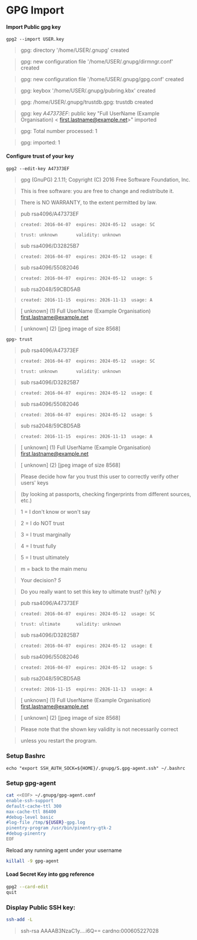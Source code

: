 # GPG Import

#### Import Public gpg key

```
gpg2 --import USER.key
```

>gpg: directory '/home/USER/.gnupg' created

> gpg: new configuration file '/home/USER/.gnupg/dirmngr.conf' created

> gpg: new configuration file '/home/USER/.gnupg/gpg.conf' created

> gpg: keybox '/home/USER/.gnupg/pubring.kbx' created

> gpg: /home/USER/.gnupg/trustdb.gpg: trustdb created

> gpg: key *A47373EF*: public key "Full UserName (Example Organisation) <
first.lastname@example.net>" imported

>gpg: Total number processed: 1

>gpg:               imported: 1


#### Configure trust of your key

```
gpg2 --edit-key A47373EF
```

>gpg (GnuPG) 2.1.11; Copyright (C) 2016 Free Software Foundation, Inc.

>This is free software: you are free to change and redistribute it.

>There is NO WARRANTY, to the extent permitted by law.

>pub  rsa4096/A47373EF

>     created: 2016-04-07  expires: 2024-05-12  usage: SC  

>     trust: unknown       validity: unknown

>sub  rsa4096/D32825B7

>     created: 2016-04-07  expires: 2024-05-12  usage: E   

>sub  rsa4096/55082046

>     created: 2016-04-07  expires: 2024-05-12  usage: S   

>sub  rsa2048/59CBD5AB

>     created: 2016-11-15  expires: 2026-11-13  usage: A   

>[ unknown] (1)  Full UserName (Example Organisation) <first.lastname@example.net>

>[ unknown] (2)  [jpeg image of size 8568]



```bash
gpg> trust
```

>pub  rsa4096/A47373EF

>     created: 2016-04-07  expires: 2024-05-12  usage: SC  

>     trust: unknown       validity: unknown

>sub  rsa4096/D32825B7

>     created: 2016-04-07  expires: 2024-05-12  usage: E   

>sub  rsa4096/55082046

>     created: 2016-04-07  expires: 2024-05-12  usage: S   

>sub  rsa2048/59CBD5AB

>     created: 2016-11-15  expires: 2026-11-13  usage: A   

>[ unknown] (1)  Full UserName (Example Organisation) <first.lastname@example.net>

>[ unknown] (2)  [jpeg image of size 8568]

>

>Please decide how far you trust this user to correctly verify other users' keys

>(by looking at passports, checking fingerprints from different sources, etc.)

>

>  1 = I don't know or won't say

>  2 = I do NOT trust

>  3 = I trust marginally

>  4 = I trust fully

>  5 = I trust ultimately

>  m = back to the main menu

>

>Your decision? *5*

>Do you really want to set this key to ultimate trust? (y/N) *y*

>

>pub  rsa4096/A47373EF

>     created: 2016-04-07  expires: 2024-05-12  usage: SC  

>     trust: ultimate      validity: unknown

>sub  rsa4096/D32825B7

>     created: 2016-04-07  expires: 2024-05-12  usage: E   

>sub  rsa4096/55082046

>     created: 2016-04-07  expires: 2024-05-12  usage: S   

>sub  rsa2048/59CBD5AB

>     created: 2016-11-15  expires: 2026-11-13  usage: A   

>[ unknown] (1)  Full UserName (Example Organisation) <first.lastname@example.net>

>[ unknown] (2)  [jpeg image of size 8568]

>Please note that the shown key validity is not necessarily correct

>unless you restart the program.


### Setup Bashrc
```
echo "export SSH_AUTH_SOCK=${HOME}/.gnupg/S.gpg-agent.ssh" ~/.bashrc
```

### Setup gpg-agent
```bash
cat <<EOF> ~/.gnupg/gpg-agent.conf
enable-ssh-support
default-cache-ttl 300
max-cache-ttl 86400
#debug-level basic
#log-file /tmp/${USER}-gpg.log
pinentry-program /usr/bin/pinentry-gtk-2
#debug-pinentry
EOF
```

Reload any running agent under your username

```bash
killall -9 gpg-agent
```

#### Load Secret Key into gpg reference

```bash
gpg2 --card-edit
quit

```

### Display Public SSH key:

```bash
ssh-add -L
```

>ssh-rsa AAAAB3NzaC1y....i6Q== cardno:000605227028
